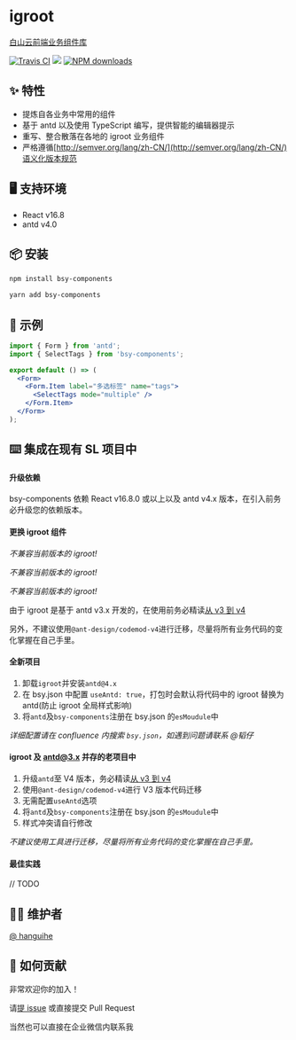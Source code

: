 # igroot

[白山云前端业务组件库](https://baishancloudfe.github.io/bsy-components/)

[![Travis CI](http://img.shields.io/travis/baishancloudFE/bsy-components.svg?style=flat-square)](https://travis-ci.com/baishancloudFE/bsy-components) [![](https://flat.badgen.net/npm/v/bsy-components?icon=npm)](https://www.npmjs.com/package/bsy-components) [![NPM downloads](http://img.shields.io/npm/dt/bsy-components.svg?style=flat-square)](http://npmjs.com/bsy-components)

## ✨ 特性

- 提炼自各业务中常用的组件
- 基于 antd 以及使用 TypeScript 编写，提供智能的编辑器提示
- 重写、整合散落在各地的 igroot 业务组件
- 严格遵循[http://semver.org/lang/zh-CN/](http://semver.org/lang/zh-CN/)语义化版本规范

## 🖥 支持环境

- React v16.8
- antd v4.0

## 📦 安装

```bash
npm install bsy-components
```

```bash
yarn add bsy-components
```

## 🔨 示例

```jsx
import { Form } from 'antd';
import { SelectTags } from 'bsy-components';

export default () => (
  <Form>
    <Form.Item label="多选标签" name="tags">
      <SelectTags mode="multiple" />
    </Form.Item>
  </Form>
);
```

## ⌨️ 集成在现有 SL 项目中

#### 升级依赖

bsy-components 依赖 React v16.8.0 或以上以及 antd v4.x 版本，在引入前务必升级您的依赖版本。

#### 更换 igroot 组件

_不兼容当前版本的 igroot!_

_不兼容当前版本的 igroot!_

_不兼容当前版本的 igroot!_

由于 igroot 是基于 antd v3.x 开发的，在使用前务必精读[从 v3 到 v4](https://ant.design/docs/react/migration-v4-cn)

另外，不建议使用`@ant-design/codemod-v4`进行迁移，尽量将所有业务代码的变化掌握在自己手里。

#### 全新项目

1. 卸载`igroot`并安装`antd@4.x`
2. 在 bsy.json 中配置 `useAntd: true`，打包时会默认将代码中的 igroot 替换为 antd(防止 igroot 全局样式影响)
3. 将`antd`及`bsy-components`注册在 bsy.json 的`esMoudule`中

_详细配置请在 confluence 内搜索 `bsy.json`，如遇到问题请联系 @韬仔_

#### igroot 及 antd@3.x 并存的老项目中

1. 升级`antd`至 V4 版本，务必精读[从 v3 到 v4](https://ant.design/docs/react/migration-v4-cn)
2. 使用`@ant-design/codemod-v4`进行 V3 版本代码迁移
3. 无需配置`useAntd`选项
4. 将`antd`及`bsy-components`注册在 bsy.json 的`esMoudule`中
5. 样式冲突请自行修改

_不建议使用工具进行迁移，尽量将所有业务代码的变化掌握在自己手里。_

#### 最佳实践

// TODO

## 👨‍💻‍ 维护者

[@ hanguihe](https://github.com/hanguihe)

## 🤝 如何贡献

非常欢迎你的加入！

请[提 issue](https://github.com/baishancloudFE/bsy-components/issues/new) 或直接提交 Pull Request

当然也可以直接在企业微信内联系我
